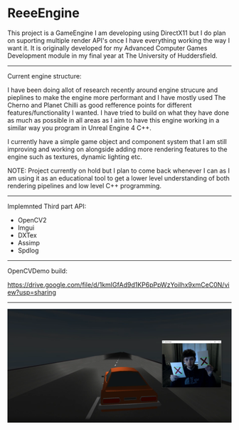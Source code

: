 # ReeeEngine

This project is a GameEngine I am developing using DirectX11 but I do plan on suporting multiple render API's once I have everything working 
the way I want it. It is originally developed for my Advanced Computer Games Development module in my final year at The University of Huddersfield.

----------------------------------------------------------------------------------

Current engine structure:

I have been doing allot of research recently around engine strucure and pieplines to make the engine more performant 
and I have mostly used The Cherno and Planet Chilli as good refference points for different features/functionality I wanted. 
I have tried to build on what they have done as much as possible in all areas as I aim to have this engine working in a similar 
way you program in Unreal Engine 4 C++.

I currently have a simple game object and component system that I am still improving and working on alongside adding more rendering
 features to the engine such as textures, dynamic lighting etc.
 
NOTE: Project currently on hold but I plan to come back whenever I can as I am using it as an educational tool to get a lower level
 understanding of both rendering pipelines and low level C++ programming.
 
----------------------------------------------------------------------------------
 
Implemnted Third part API:

- OpenCV2
- Imgui
- DXTex
- Assimp
- Spdlog

----------------------------------------------------------------------------------

OpenCVDemo build:

https://drive.google.com/file/d/1kmIGfAd9d1KP6pPpWzYoiIhx9xmCeC0N/view?usp=sharing

----------------------------------------------------------------------------------

[![logo](Readme/DEMO.png)](https://youtu.be/K-IRAicDvbI)

